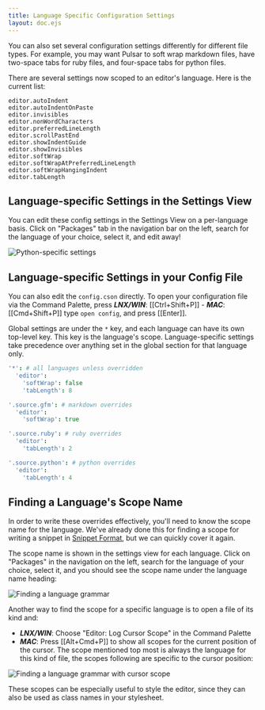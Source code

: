 ```yaml
---
title: Language Specific Configuration Settings
layout: doc.ejs
---
```


You can also set several configuration settings differently for different file
types. For example, you may want Pulsar to soft wrap markdown files, have
two-space tabs for ruby files, and four-space tabs for python files.

There are several settings now scoped to an editor's language. Here is the
current list:

```
editor.autoIndent
editor.autoIndentOnPaste
editor.invisibles
editor.nonWordCharacters
editor.preferredLineLength
editor.scrollPastEnd
editor.showIndentGuide
editor.showInvisibles
editor.softWrap
editor.softWrapAtPreferredLineLength
editor.softWrapHangingIndent
editor.tabLength
```

## Language-specific Settings in the Settings View

You can edit these config settings in the Settings View on a per-language basis.
Click on "Packages" tab in the navigation bar on the left, search for the
language of your choice, select it, and edit away!

![Python-specific settings](/img/atom/python-settings.png "Python-specific settings")

## Language-specific Settings in your Config File

You can also edit the `config.cson` directly. To open your configuration file
via the Command Palette, press
**_LNX/WIN_**: [[Ctrl+Shift+P]] -
**_MAC_**: [[Cmd+Shift+P]] type `open config`,
and press [[Enter]].

Global settings are under the `*` key, and each language can have its own
top-level key. This key is the language's scope. Language-specific settings
take precedence over anything set in the global section for that language only.

```coffee
'*': # all languages unless overridden
  'editor':
    'softWrap': false
    'tabLength': 8

'.source.gfm': # markdown overrides
  'editor':
    'softWrap': true

'.source.ruby': # ruby overrides
  'editor':
    'tabLength': 2

'.source.python': # python overrides
  'editor':
    'tabLength': 4
```

## Finding a Language's Scope Name

In order to write these overrides effectively, you'll need to know the scope
name for the language. We've already done this for finding a scope for writing a
snippet in [Snippet Format](#snippet-format), but we can quickly cover it
again.

The scope name is shown in the settings view for each language. Click on
"Packages" in the navigation on the left, search for the language of your
choice, select it, and you should see the scope name under the language name
heading:

![Finding a language grammar](/img/atom/python-grammar.png "Finding a grammar's scope name")

Another way to find the scope for a specific language is to open a file of its
kind and:

- **_LNX/WIN_**: Choose "Editor: Log Cursor Scope" in the Command Palette
- **_MAC_**: Press [[Alt+Cmd+P]]
  to show all scopes for the current position of the cursor. The scope mentioned
  top most is always the language for this kind of file, the scopes following are
  specific to the cursor position:

![Finding a language grammar with cursor scope](/img/atom/cursor-scope.png "Finding a language grammar with cursor scope")

These scopes can be especially useful to style the editor, since they can also
be used as class names in your stylesheet.
